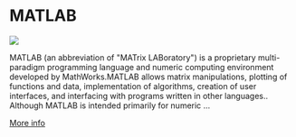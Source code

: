 
# MATLAB  
![](https://www.tiobe.com/wp-content/themes/tiobe/tiobe-index/images/MATLAB.png)



MATLAB (an abbreviation of "MATrix LABoratory") is a proprietary multi-paradigm programming language and numeric computing environment developed by MathWorks.MATLAB allows matrix manipulations, plotting of functions and data, implementation of algorithms, creation of user interfaces, and interfacing with programs written in other languages.. Although MATLAB is intended primarily for numeric ...

[More info](https://en.wikipedia.org/wiki/MATLAB)

